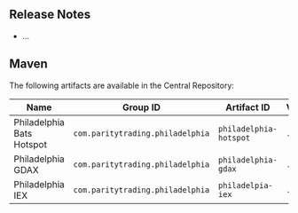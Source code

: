 ## Release Notes

- ...

## Maven

The following artifacts are available in the Central Repository:

Name                      | Group ID                         | Artifact ID            | Version
--------------------------|----------------------------------|------------------------|--------
Philadelphia Bats Hotspot | `com.paritytrading.philadelphia` | `philadelphia-hotspot` | `...`
Philadelphia GDAX         | `com.paritytrading.philadelphia` | `philadelphia-gdax`    | `...`
Philadelphia IEX          | `com.paritytrading.philadelphia` | `philadelpia-iex`      | `...`
